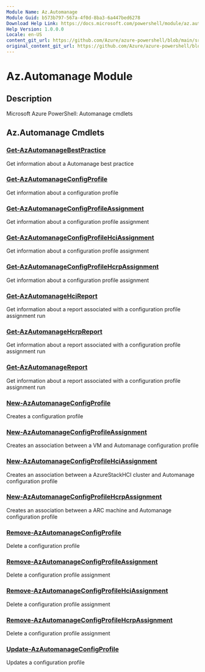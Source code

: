```yaml
---
Module Name: Az.Automanage
Module Guid: b573b797-567a-4f0d-8ba3-6a447bed6278
Download Help Link: https://docs.microsoft.com/powershell/module/az.automanage
Help Version: 1.0.0.0
Locale: en-US
content_git_url: https://github.com/Azure/azure-powershell/blob/main/src/Automanage/help/Az.Automanage.md
original_content_git_url: https://github.com/Azure/azure-powershell/blob/main/src/Automanage/help/Az.Automanage.md
---
```


# Az.Automanage Module
## Description
Microsoft Azure PowerShell: Automanage cmdlets

## Az.Automanage Cmdlets
### [Get-AzAutomanageBestPractice](Get-AzAutomanageBestPractice.md)
Get information about a Automanage best practice

### [Get-AzAutomanageConfigProfile](Get-AzAutomanageConfigProfile.md)
Get information about a configuration profile

### [Get-AzAutomanageConfigProfileAssignment](Get-AzAutomanageConfigProfileAssignment.md)
Get information about a configuration profile assignment

### [Get-AzAutomanageConfigProfileHciAssignment](Get-AzAutomanageConfigProfileHciAssignment.md)
Get information about a configuration profile assignment

### [Get-AzAutomanageConfigProfileHcrpAssignment](Get-AzAutomanageConfigProfileHcrpAssignment.md)
Get information about a configuration profile assignment

### [Get-AzAutomanageHciReport](Get-AzAutomanageHciReport.md)
Get information about a report associated with a configuration profile assignment run

### [Get-AzAutomanageHcrpReport](Get-AzAutomanageHcrpReport.md)
Get information about a report associated with a configuration profile assignment run

### [Get-AzAutomanageReport](Get-AzAutomanageReport.md)
Get information about a report associated with a configuration profile assignment run

### [New-AzAutomanageConfigProfile](New-AzAutomanageConfigProfile.md)
Creates a configuration profile

### [New-AzAutomanageConfigProfileAssignment](New-AzAutomanageConfigProfileAssignment.md)
Creates an association between a VM and Automanage configuration profile

### [New-AzAutomanageConfigProfileHciAssignment](New-AzAutomanageConfigProfileHciAssignment.md)
Creates an association between a AzureStackHCI cluster and Automanage configuration profile

### [New-AzAutomanageConfigProfileHcrpAssignment](New-AzAutomanageConfigProfileHcrpAssignment.md)
Creates an association between a ARC machine and Automanage configuration profile

### [Remove-AzAutomanageConfigProfile](Remove-AzAutomanageConfigProfile.md)
Delete a configuration profile

### [Remove-AzAutomanageConfigProfileAssignment](Remove-AzAutomanageConfigProfileAssignment.md)
Delete a configuration profile assignment

### [Remove-AzAutomanageConfigProfileHciAssignment](Remove-AzAutomanageConfigProfileHciAssignment.md)
Delete a configuration profile assignment

### [Remove-AzAutomanageConfigProfileHcrpAssignment](Remove-AzAutomanageConfigProfileHcrpAssignment.md)
Delete a configuration profile assignment

### [Update-AzAutomanageConfigProfile](Update-AzAutomanageConfigProfile.md)
Updates a configuration profile


